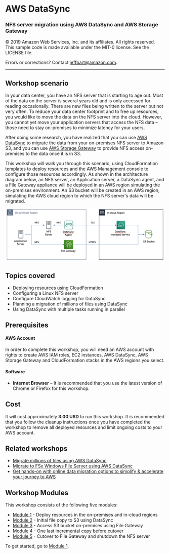# **AWS DataSync**

### NFS server migration using AWS DataSync and AWS Storage Gateway

© 2019 Amazon Web Services, Inc. and its affiliates. All rights reserved.
This sample code is made available under the MIT-0 license. See the LICENSE file.

Errors or corrections? Contact [jeffbart@amazon.com](mailto:jeffbart@amazon.com).

---

## Workshop scenario

In your data center, you have an NFS server that is starting to age out.  Most of the data on the server is several years old and is only accessed for reading occasionally.  There are new files being written to the server but not very often.  To reduce your data center footprint and to free up resources, you would like to move the data on the NFS server into the cloud.  However, you cannot yet move your application servers that access the NFS data – those need to stay on-premises to minimize latency for your users.

After doing some research, you have realized that you can use [AWS DataSync](https://aws.amazon.com/datasync/) to migrate the data from your on-premises NFS server to Amazon S3, and you can use [AWS Storage Gateway](https://aws.amazon.com/storagegateway) to provide NFS access on-premises to the data once it is in S3.

This workshop will walk you through this scenario, using CloudFormation templates to deploy resources and the AWS Management console to configure those resources accordingly.  As shown in the architecture diagram below, an NFS server, an Application server, a DataSync agent, and a File Gateway appliance will be deployed in an AWS region simulating the on-premises environment.  An S3 bucket will be created in an AWS region, simulating the AWS cloud region to which the NFS server&#39;s data will be migrated.

![](images/fullarch.png)

## Topics covered

- Deploying resources using CloudFormation
- Configuring a Linux NFS server
- Configure CloudWatch logging for DataSync
- Planning a migration of millions of files using DataSync
- Using DataSync with multiple tasks running in parallel

## Prerequisites

#### AWS Account

In order to complete this workshop, you will need an AWS account with rights to create AWS IAM roles, EC2 instances, AWS DataSync, AWS Storage Gateway and CloudFormation stacks in the AWS regions you select.

#### Software

- **Internet Browser**  – It is recommended that you use the latest version of Chrome or Firefox for this workshop.

## Cost

It will cost approximately **3.00 USD** to run this workshop.  It is recommended that you follow the cleanup instructions once you have completed the workshop to remove all deployed resources and limit ongoing costs to your AWS account.

## Related workshops

- [Migrate millions of files using AWS DataSync](https://github.com/aws-samples/aws-datasync-migration-workshop/blob/master/workshops/nfs-million-files)
- [Migrate to FSx Windows File Server using AWS DataSync](https://github.com/aws-samples/aws-datasync-fsx-windows-migration)
- [Get hands-on with online data migration options to simplify & accelerate your journey to AWS](https://github.com/aws-samples/aws-online-data-migration-workshop)

## Workshop Modules

This workshop consists of the following five modules:

- [Module 1](/workshops/nfs-migration/module1)  - Deploy resources in the on-premises and in-cloud regions
- [Module 2](/workshops/nfs-migration/module2) - Initial file copy to S3 using DataSync
- [Module 3](/workshops/nfs-migration/module3)  - Access S3 bucket on-premises using File Gateway
- [Module 4](/workshops/nfs-migration/module4)  - One last incremental copy before cutover
- [Module 5](/workshops/nfs-migration/module5) - Cutover to File Gateway and shutdown the NFS server

To get started, go to [Module 1](/workshops/nfs-migration/module1).

